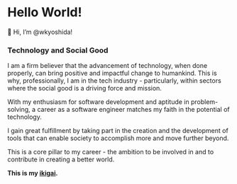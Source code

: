 # Hello World!

:wave: Hi, I’m @wkyoshida!

### Technology and Social Good

I am a firm believer that the advancement of technology, when done properly, can bring positive and impactful change to humankind. This is why, professionally, I am in the tech industry - particularly, within sectors where the social good is a driving force and mission.

With my enthusiasm for software development and aptitude in problem-solving, a career as a software engineer matches my faith in the potential of technology.

I gain great fulfillment by taking part in the creation and the development of tools that can enable society to accomplish more and move further beyond.

This is a core pillar to my career - the ambition to be involved in and to contribute in creating a better world.

**This is my [ikigai](https://en.wikipedia.org/wiki/Ikigai).**
